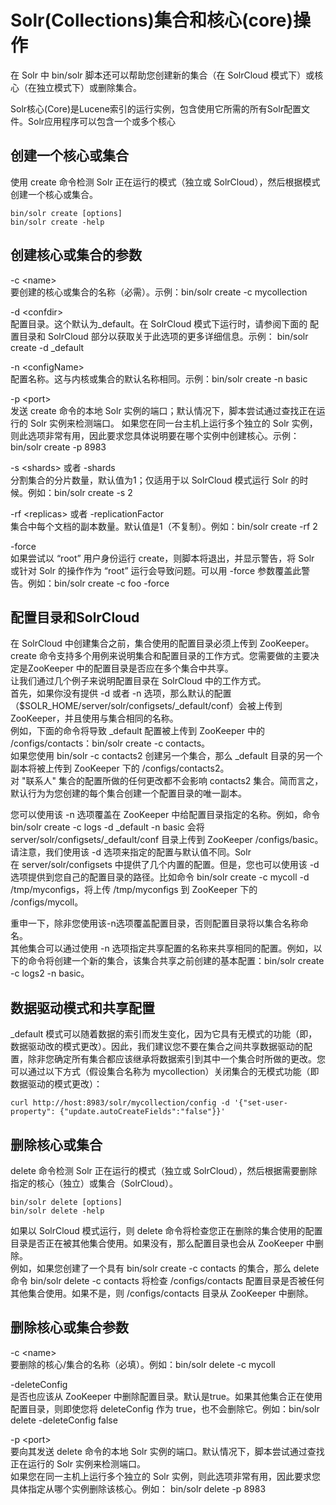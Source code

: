 # Solr(Collections)集合和核心(core)操作 

在 Solr 中 bin/solr 脚本还可以帮助您创建新的集合（在 SolrCloud 模式下）或核心（在独立模式下）或删除集合。

Solr核心(Core)是Lucene索引的运行实例，包含使用它所需的所有Solr配置文件。Solr应用程序可以包含一个或多个核心


## 创建一个核心或集合

使用 create 命令检测 Solr 正在运行的模式（独立或 SolrCloud），然后根据模式创建一个核心或集合。

```
bin/solr create [options]
bin/solr create -help
```

## 创建核心或集合的参数

-c &lt;name&gt;  
要创建的核心或集合的名称（必需）。示例：bin/solr create -c mycollection

-d &lt;confdir&gt;  
配置目录。这个默认为_default。在 SolrCloud 模式下运行时，请参阅下面的 配置目录和 SolrCloud 部分以获取关于此选项的更多详细信息。示例： bin/solr create -d _default

-n &lt;configName&gt;  
配置名称。这与内核或集合的默认名称相同。示例：bin/solr create -n basic

-p &lt;port&gt;  
发送 create 命令的本地 Solr 实例的端口；默认情况下，脚本尝试通过查找正在运行的 Solr 实例来检测端口。
如果您在同一台主机上运行多个独立的 Solr 实例，则此选项非常有用，因此要求您具体说明要在哪个实例中创建核心。示例：  
bin/solr create -p 8983

-s &lt;shards&gt; 或者 -shards  
分割集合的分片数量，默认值为1；仅适用于以 SolrCloud 模式运行 Solr 的时候。例如：bin/solr create -s 2

-rf &lt;replicas&gt; 或者 -replicationFactor  
集合中每个文档的副本数量。默认值是1（不复制）。例如：bin/solr create -rf 2

-force  
如果尝试以 “root” 用户身份运行 create，则脚本将退出，并显示警告，将 Solr 或针对 Solr 的操作作为 “root” 运行会导致问题。可以用 -force 参数覆盖此警告。例如：bin/solr create -c foo -force


## 配置目录和SolrCloud

在 SolrCloud 中创建集合之前，集合使用的配置目录必须上传到 ZooKeeper。create 命令支持多个用例来说明集合和配置目录的工作方式。您需要做的主要决定是ZooKeeper 中的配置目录是否应在多个集合中共享。  
让我们通过几个例子来说明配置目录在 SolrCloud 中的工作方式。  
首先，如果你没有提供 -d 或者 -n 选项，那么默认的配置（$SOLR_HOME/server/solr/configsets/_default/conf）会被上传到 ZooKeeper，并且使用与集合相同的名称。  
例如，下面的命令将导致 _default 配置被上传到 ZooKeeper 中的 /configs/contacts：bin/solr create -c contacts。  
如果您使用 bin/solr -c contacts2 创建另一个集合，那么 _default 目录的另一个副本将被上传到 ZooKeeper 下的 /configs/contacts2。  
对 "联系人" 集合的配置所做的任何更改都不会影响 contacts2 集合。简而言之，默认行为为您创建的每个集合创建一个配置目录的唯一副本。  

您可以使用该 -n 选项覆盖在 ZooKeeper 中给配置目录指定的名称。例如，命令 bin/solr create -c logs -d _default -n basic 会将server/solr/configsets/_default/conf 目录上传到 ZooKeeper /configs/basic。  
请注意，我们使用该 -d 选项来指定的配置与默认值不同。Solr 在 server/solr/configsets 中提供了几个内置的配置。但是，您也可以使用该 -d 选项提供到您自己的配置目录的路径。比如命令 bin/solr create -c mycoll -d /tmp/myconfigs，将上传 /tmp/myconfigs 到 ZooKeeper 下的 /configs/mycoll。  

重申一下，除非您使用该-n选项覆盖配置目录，否则配置目录将以集合名称命名。  
其他集合可以通过使用 -n 选项指定共享配置的名称来共享相同的配置。例如，以下的命令将创建一个新的集合，该集合共享之前创建的基本配置：bin/solr create -c logs2 -n basic。  

## 数据驱动模式和共享配置

_default 模式可以随着数据的索引而发生变化，因为它具有无模式的功能（即，数据驱动改的模式更改）。因此，我们建议您不要在集合之间共享数据驱动的配置，除非您确定所有集合都应该继承将数据索引到其中一个集合时所做的更改。您可以通过以下方式（假设集合名称为 mycollection）关闭集合的无模式功能（即数据驱动的模式更改）：

```
curl http://host:8983/solr/mycollection/config -d '{"set-user-property": {"update.autoCreateFields":"false"}}'
```


## 删除核心或集合

delete 命令检测 Solr 正在运行的模式（独立或 SolrCloud），然后根据需要删除指定的核心（独立）或集合（SolrCloud）。

```
bin/solr delete [options]
bin/solr delete -help
```

如果以 SolrCloud 模式运行，则 delete 命令将检查您正在删除的集合使用的配置目录是否正在被其他集合使用。如果没有，那么配置目录也会从 ZooKeeper 中删除。  
例如，如果您创建了一个具有 bin/solr create -c contacts 的集合，那么 delete 命令 bin/solr delete -c contacts 将检查 /configs/contacts 配置目录是否被任何其他集合使用。如果不是，则 /configs/contacts 目录从 ZooKeeper 中删除。

## 删除核心或集合参数

-c &lt;name&gt;  
要删除的核心/集合的名称（必填）。例如：bin/solr delete -c mycoll

-deleteConfig  
是否也应该从 ZooKeeper 中删除配置目录。默认是true。如果其他集合正在使用配置目录，则即使您将 deleteConfig 作为 true，也不会删除它。例如：bin/solr delete -deleteConfig false

-p &lt;port&gt;  
要向其发送 delete 命令的本地 Solr 实例的端口。默认情况下，脚本尝试通过查找正在运行的 Solr 实例来检测端口。  
如果您在同一主机上运行多个独立的 Solr 实例，则此选项非常有用，因此要求您具体指定从哪个实例删除该核心。例如： bin/solr delete -p 8983

